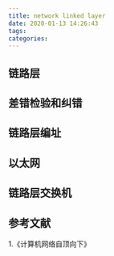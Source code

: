 ```yaml
---
title: network linked layer
date: 2020-01-13 14:26:43
tags:
categories:
---
```



## 链路层

## 差错检验和纠错

## 链路层编址

## 以太网

## 链路层交换机

## 参考文献
1.《计算机网络自顶向下》

